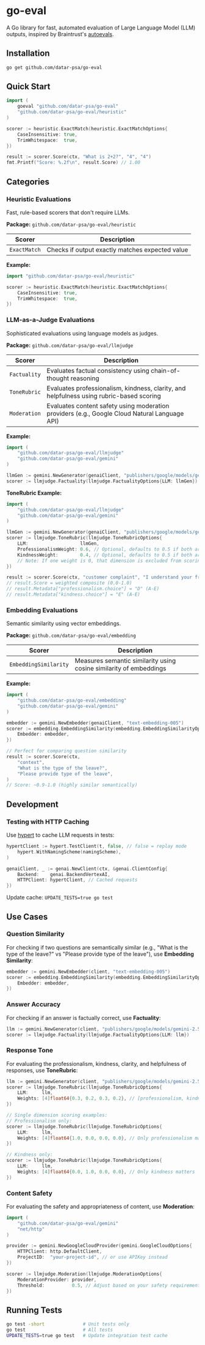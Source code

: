 # go-eval

A Go library for fast, automated evaluation of Large Language Model (LLM) outputs, inspired by Braintrust's [autoevals](https://github.com/braintrustdata/autoevals).

## Installation

```bash
go get github.com/datar-psa/go-eval
```

## Quick Start

```go
import (
    goeval "github.com/datar-psa/go-eval"
    "github.com/datar-psa/go-eval/heuristic"
)

scorer := heuristic.ExactMatch(heuristic.ExactMatchOptions{
    CaseInsensitive: true,
    TrimWhitespace:  true,
})

result := scorer.Score(ctx, "What is 2+2?", "4", "4")
fmt.Printf("Score: %.2f\n", result.Score) // 1.00
```

## Categories

### Heuristic Evaluations

Fast, rule-based scorers that don't require LLMs.

**Package:** `github.com/datar-psa/go-eval/heuristic`

| Scorer | Description |
|--------|-------------|
| `ExactMatch` | Checks if output exactly matches expected value |

**Example:**
```go
import "github.com/datar-psa/go-eval/heuristic"

scorer := heuristic.ExactMatch(heuristic.ExactMatchOptions{
    CaseInsensitive: true,
    TrimWhitespace:  true,
})
```

### LLM-as-a-Judge Evaluations

Sophisticated evaluations using language models as judges.

**Package:** `github.com/datar-psa/go-eval/llmjudge`

| Scorer | Description |
|--------|-------------|
| `Factuality` | Evaluates factual consistency using chain-of-thought reasoning |
| `ToneRubric` | Evaluates professionalism, kindness, clarity, and helpfulness using rubric-based scoring |
| `Moderation` | Evaluates content safety using moderation providers (e.g., Google Cloud Natural Language API) |

**Example:**
```go
import (
    "github.com/datar-psa/go-eval/llmjudge"
    "github.com/datar-psa/go-eval/gemini"
)

llmGen := gemini.NewGenerator(genaiClient, "publishers/google/models/gemini-2.5-flash")
scorer := llmjudge.Factuality(llmjudge.FactualityOptions{LLM: llmGen})
```

**ToneRubric Example:**
```go
import (
    "github.com/datar-psa/go-eval/llmjudge"
    "github.com/datar-psa/go-eval/gemini"
)

llmGen := gemini.NewGenerator(genaiClient, "publishers/google/models/gemini-2.5-flash")
scorer := llmjudge.ToneRubric(llmjudge.ToneRubricOptions{
    LLM:                   llmGen,
    ProfessionalismWeight: 0.6, // Optional, defaults to 0.5 if both are 0
    KindnessWeight:        0.4, // Optional, defaults to 0.5 if both are 0
    // Note: If one weight is 0, that dimension is excluded from scoring
})

result := scorer.Score(ctx, "customer complaint", "I understand your frustration...", "")
// result.Score = weighted composite (0.0-1.0)
// result.Metadata["professionalism.choice"] = "D" (A-E)
// result.Metadata["kindness.choice"] = "E" (A-E)
```

### Embedding Evaluations

Semantic similarity using vector embeddings.

**Package:** `github.com/datar-psa/go-eval/embedding`

| Scorer | Description |
|--------|-------------|
| `EmbeddingSimilarity` | Measures semantic similarity using cosine similarity of embeddings |

**Example:**
```go
import (
    "github.com/datar-psa/go-eval/embedding"
    "github.com/datar-psa/go-eval/gemini"
)

embedder := gemini.NewEmbedder(genaiClient, "text-embedding-005")
scorer := embedding.EmbeddingSimilarity(embedding.EmbeddingSimilarityOptions{
    Embedder: embedder,
})

// Perfect for comparing question similarity
result := scorer.Score(ctx, 
    "context",
    "What is the type of the leave?",
    "Please provide type of the leave",
)
// Score: ~0.9-1.0 (highly similar semantically)
```

## Development

### Testing with HTTP Caching

Use [hypert](https://github.com/areknoster/hypert) to cache LLM requests in tests:

```go
hypertClient := hypert.TestClient(t, false, // false = replay mode
    hypert.WithNamingScheme(namingScheme),
)

genaiClient, _ := genai.NewClient(ctx, &genai.ClientConfig{
    Backend:    genai.BackendVertexAI,
    HTTPClient: hypertClient, // Cached requests
})
```

Update cache: `UPDATE_TESTS=true go test`

## Use Cases

### Question Similarity
For checking if two questions are semantically similar (e.g., "What is the type of the leave?" vs "Please provide type of the leave"), use **Embedding Similarity**:

```go
embedder := gemini.NewEmbedder(client, "text-embedding-005")
scorer := embedding.EmbeddingSimilarity(embedding.EmbeddingSimilarityOptions{
    Embedder: embedder,
})
```

### Answer Accuracy
For checking if an answer is factually correct, use **Factuality**:

```go
llm := gemini.NewGenerator(client, "publishers/google/models/gemini-2.5-flash")
scorer := llmjudge.Factuality(llmjudge.FactualityOptions{LLM: llm})
```

### Response Tone
For evaluating the professionalism, kindness, clarity, and helpfulness of responses, use **ToneRubric**:

```go
llm := gemini.NewGenerator(client, "publishers/google/models/gemini-2.5-flash")
scorer := llmjudge.ToneRubric(llmjudge.ToneRubricOptions{
    LLM:     llm,
    Weights: [4]float64{0.3, 0.2, 0.3, 0.2}, // [professionalism, kindness, clarity, helpfulness]
})

// Single dimension scoring examples:
// Professionalism only:
scorer := llmjudge.ToneRubric(llmjudge.ToneRubricOptions{
    LLM:     llm,
    Weights: [4]float64{1.0, 0.0, 0.0, 0.0}, // Only professionalism matters
})

// Kindness only:
scorer := llmjudge.ToneRubric(llmjudge.ToneRubricOptions{
    LLM:     llm,
    Weights: [4]float64{0.0, 1.0, 0.0, 0.0}, // Only kindness matters
})
```

### Content Safety
For evaluating the safety and appropriateness of content, use **Moderation**:

```go
import (
    "github.com/datar-psa/go-eval/gemini"
    "net/http"
)

provider := gemini.NewGoogleCloudProvider(gemini.GoogleCloudOptions{
    HTTPClient: http.DefaultClient,
    ProjectID:  "your-project-id", // or use APIKey instead
})

scorer := llmjudge.Moderation(llmjudge.ModerationOptions{
    ModerationProvider: provider,
    Threshold:          0.5, // Adjust based on your safety requirements
})
```


## Running Tests

```bash
go test -short              # Unit tests only
go test                     # All tests
UPDATE_TESTS=true go test   # Update integration test cache
```
